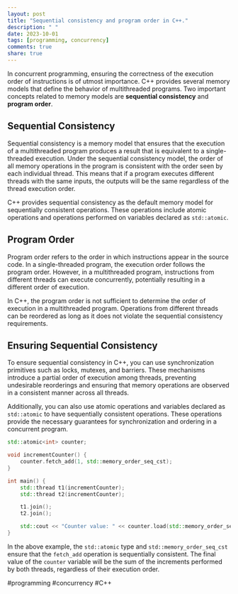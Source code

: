 ```yaml
---
layout: post
title: "Sequential consistency and program order in C++."
description: " "
date: 2023-10-01
tags: [programming, concurrency]
comments: true
share: true
---
```


In concurrent programming, ensuring the correctness of the execution order of instructions is of utmost importance. C++ provides several memory models that define the behavior of multithreaded programs. Two important concepts related to memory models are **sequential consistency** and **program order**.

## Sequential Consistency

Sequential consistency is a memory model that ensures that the execution of a multithreaded program produces a result that is equivalent to a single-threaded execution. Under the sequential consistency model, the order of all memory operations in the program is consistent with the order seen by each individual thread. This means that if a program executes different threads with the same inputs, the outputs will be the same regardless of the thread execution order.

C++ provides sequential consistency as the default memory model for sequentially consistent operations. These operations include atomic operations and operations performed on variables declared as `std::atomic`.

## Program Order

Program order refers to the order in which instructions appear in the source code. In a single-threaded program, the execution order follows the program order. However, in a multithreaded program, instructions from different threads can execute concurrently, potentially resulting in a different order of execution.

In C++, the program order is not sufficient to determine the order of execution in a multithreaded program. Operations from different threads can be reordered as long as it does not violate the sequential consistency requirements.

## Ensuring Sequential Consistency

To ensure sequential consistency in C++, you can use synchronization primitives such as locks, mutexes, and barriers. These mechanisms introduce a partial order of execution among threads, preventing undesirable reorderings and ensuring that memory operations are observed in a consistent manner across all threads.

Additionally, you can also use atomic operations and variables declared as `std::atomic` to have sequentially consistent operations. These operations provide the necessary guarantees for synchronization and ordering in a concurrent program.

```cpp
std::atomic<int> counter;

void incrementCounter() {
    counter.fetch_add(1, std::memory_order_seq_cst);
}

int main() {
    std::thread t1(incrementCounter);
    std::thread t2(incrementCounter);

    t1.join();
    t2.join();

    std::cout << "Counter value: " << counter.load(std::memory_order_seq_cst) << std::endl;
}
```

In the above example, the `std::atomic` type and `std::memory_order_seq_cst` ensure that the `fetch_add` operation is sequentially consistent. The final value of the `counter` variable will be the sum of the increments performed by both threads, regardless of their execution order.

#programming #concurrency #C++